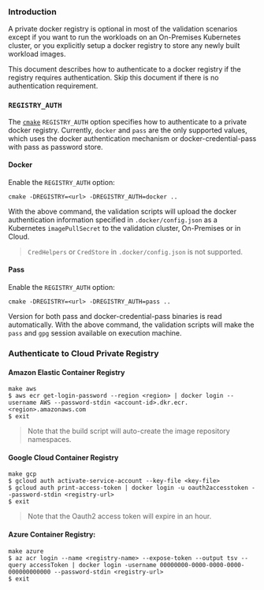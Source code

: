 
### Introduction

A private docker registry is optional in most of the validation scenarios except if you want to run the workloads on an On-Premises  Kubernetes cluster, or you explicitly setup a docker registry to store any newly built workload images.

This document describes how to authenticate to a docker registry if the registry requires authentication. Skip this document if there is no authentication requirement.

### `REGISTRY_AUTH`

The [`cmake`](cmake.md) `REGISTRY_AUTH` option specifies how to authenticate to a private docker registry. Currently, `docker` and `pass` are the only supported values, which uses the docker authentication mechanism or docker-credential-pass with pass as password store.

#### Docker

Enable the `REGISTRY_AUTH` option:

```
cmake -DREGISTRY=<url> -DREGISTRY_AUTH=docker ..
```

With the above command, the validation scripts will upload the docker authentication information specified in `.docker/config.json` as a Kubernetes `imagePullSecret` to the validation cluster, On-Premises or in Cloud.

> `CredHelpers` or `CredStore` in `.docker/config.json` is not supported.

#### Pass

Enable the `REGISTRY_AUTH` option:

```
cmake -DREGISTRY=<url> -DREGISTRY_AUTH=pass ..
```

Version for both pass and docker-credential-pass binaries is read automatically. With the above command, the validation scripts will make the `pass` and `gpg` session available on execution machine.

### Authenticate to Cloud Private Registry

#### Amazon Elastic Container Registry

```
make aws
$ aws ecr get-login-password --region <region> | docker login --username AWS --password-stdin <account-id>.dkr.ecr.<region>.amazonaws.com
$ exit
```

> Note that the build script will auto-create the image repository namespaces.

#### Google Cloud Container Registry

```
make gcp
$ gcloud auth activate-service-account --key-file <key-file>
$ gcloud auth print-access-token | docker login -u oauth2accesstoken --password-stdin <registry-url>
$ exit
```

> Note that the Oauth2 access token will expire in an hour.


#### Azure Container Registry:

```
make azure
$ az acr login --name <registry-name> --expose-token --output tsv --query accessToken | docker login -username 00000000-0000-0000-0000-000000000000 --password-stdin <registry-url>
$ exit
```

